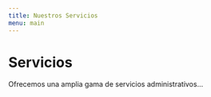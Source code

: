 ```yaml
---
title: Nuestros Servicios
menu: main
---
```


# Servicios

Ofrecemos una amplia gama de servicios administrativos...